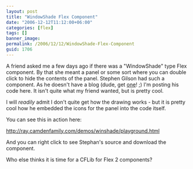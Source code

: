 ```yaml
---
layout: post
title: "WindowShade Flex Component"
date: "2006-12-12T11:12:00+06:00"
categories: [flex]
tags: []
banner_image: 
permalink: /2006/12/12/WindowShade-Flex-Component
guid: 1706
---
```


A friend asked me a few days ago if there was a "WindowShade" type Flex component. By that she meant a panel or some sort where you can double click to hide the contents of the panel. Stephen Gilson had such a component. As he doesn't have a blog (dude, get <a href="http://www.blogcfc.com">one</a>! ;) I'm posting his code here. It isn't quite what my friend wanted, but is pretty cool.

I will <i>readily</i> admit I don't quite get how the drawing works - but it is pretty cool how he embedded the icons for the panel into the code itself. 

You can see this in action here:

<a href="http://ray.camdenfamily.com/demos/winshade/playground.html">http://ray.camdenfamily.com/demos/winshade/playground.html</a>

And you can right click to see Stephan's source and download the component. 

Who else thinks it is time for a CFLib for Flex 2 components?
